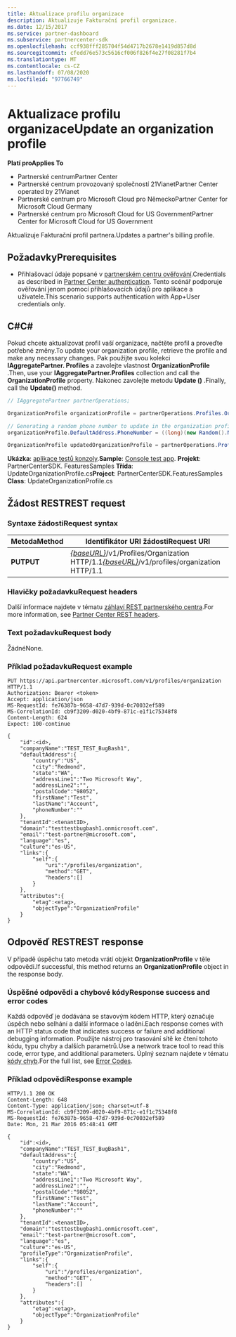 ```yaml
---
title: Aktualizace profilu organizace
description: Aktualizuje Fakturační profil organizace.
ms.date: 12/15/2017
ms.service: partner-dashboard
ms.subservice: partnercenter-sdk
ms.openlocfilehash: ccf938fff285704f54d4717b2678e1419d857d8d
ms.sourcegitcommit: cfedd76e573c5616cf006f826f4e27f08281f7b4
ms.translationtype: MT
ms.contentlocale: cs-CZ
ms.lasthandoff: 07/08/2020
ms.locfileid: "97766749"
---
```

# <a name="update-an-organization-profile"></a><span data-ttu-id="42873-103">Aktualizace profilu organizace</span><span class="sxs-lookup"><span data-stu-id="42873-103">Update an organization profile</span></span>

<span data-ttu-id="42873-104">**Platí pro**</span><span class="sxs-lookup"><span data-stu-id="42873-104">**Applies To**</span></span>

- <span data-ttu-id="42873-105">Partnerské centrum</span><span class="sxs-lookup"><span data-stu-id="42873-105">Partner Center</span></span>
- <span data-ttu-id="42873-106">Partnerské centrum provozovaný společností 21Vianet</span><span class="sxs-lookup"><span data-stu-id="42873-106">Partner Center operated by 21Vianet</span></span>
- <span data-ttu-id="42873-107">Partnerské centrum pro Microsoft Cloud pro Německo</span><span class="sxs-lookup"><span data-stu-id="42873-107">Partner Center for Microsoft Cloud Germany</span></span>
- <span data-ttu-id="42873-108">Partnerské centrum pro Microsoft Cloud for US Government</span><span class="sxs-lookup"><span data-stu-id="42873-108">Partner Center for Microsoft Cloud for US Government</span></span>

<span data-ttu-id="42873-109">Aktualizuje Fakturační profil partnera.</span><span class="sxs-lookup"><span data-stu-id="42873-109">Updates a partner's billing profile.</span></span>

## <a name="prerequisites"></a><span data-ttu-id="42873-110">Požadavky</span><span class="sxs-lookup"><span data-stu-id="42873-110">Prerequisites</span></span>

- <span data-ttu-id="42873-111">Přihlašovací údaje popsané v [partnerském centru ověřování](partner-center-authentication.md).</span><span class="sxs-lookup"><span data-stu-id="42873-111">Credentials as described in [Partner Center authentication](partner-center-authentication.md).</span></span> <span data-ttu-id="42873-112">Tento scénář podporuje ověřování jenom pomocí přihlašovacích údajů pro aplikace a uživatele.</span><span class="sxs-lookup"><span data-stu-id="42873-112">This scenario supports authentication with App+User credentials only.</span></span>

## <a name="c"></a><span data-ttu-id="42873-113">C\#</span><span class="sxs-lookup"><span data-stu-id="42873-113">C\#</span></span>

<span data-ttu-id="42873-114">Pokud chcete aktualizovat profil vaší organizace, načtěte profil a proveďte potřebné změny.</span><span class="sxs-lookup"><span data-stu-id="42873-114">To update your organization profile, retrieve the profile and make any necessary changes.</span></span> <span data-ttu-id="42873-115">Pak použijte svou kolekci **IAggregatePartner. Profiles** a zavolejte vlastnost **OrganizationProfile** .</span><span class="sxs-lookup"><span data-stu-id="42873-115">Then, use your **IAggregatePartner.Profiles** collection and call the **OrganizationProfile** property.</span></span> <span data-ttu-id="42873-116">Nakonec zavolejte metodu **Update ()** .</span><span class="sxs-lookup"><span data-stu-id="42873-116">Finally, call the **Update()** method.</span></span>

``` csharp
// IAggregatePartner partnerOperations;

OrganizationProfile organizationProfile = partnerOperations.Profiles.OrganizationProfile.Get();

// Generating a random phone number to update in the organization profile
organizationProfile.DefaultAddress.PhoneNumber = ((long)(new Random().NextDouble() * 9000000000) + 1000000000).ToString(CultureInfo.InvariantCulture);

OrganizationProfile updatedOrganizationProfile = partnerOperations.Profiles.OrganizationProfile.Update(organizationProfile);
```

<span data-ttu-id="42873-117">**Ukázka**: [aplikace testů konzoly](console-test-app.md).</span><span class="sxs-lookup"><span data-stu-id="42873-117">**Sample**: [Console test app](console-test-app.md).</span></span> <span data-ttu-id="42873-118">**Projekt**: PartnerCenterSDK. FeaturesSamples **Třída**: UpdateOrganizationProfile.cs</span><span class="sxs-lookup"><span data-stu-id="42873-118">**Project**: PartnerCenterSDK.FeaturesSamples **Class**: UpdateOrganizationProfile.cs</span></span>

## <a name="rest-request"></a><span data-ttu-id="42873-119">Žádost REST</span><span class="sxs-lookup"><span data-stu-id="42873-119">REST request</span></span>

### <a name="request-syntax"></a><span data-ttu-id="42873-120">Syntaxe žádosti</span><span class="sxs-lookup"><span data-stu-id="42873-120">Request syntax</span></span>

| <span data-ttu-id="42873-121">Metoda</span><span class="sxs-lookup"><span data-stu-id="42873-121">Method</span></span>  | <span data-ttu-id="42873-122">Identifikátor URI žádosti</span><span class="sxs-lookup"><span data-stu-id="42873-122">Request URI</span></span>                                                                   |
|---------|-------------------------------------------------------------------------------|
| <span data-ttu-id="42873-123">**PUT**</span><span class="sxs-lookup"><span data-stu-id="42873-123">**PUT**</span></span> | <span data-ttu-id="42873-124">[*{baseURL}*](partner-center-rest-urls.md)/v1/Profiles/Organization HTTP/1.1</span><span class="sxs-lookup"><span data-stu-id="42873-124">[*{baseURL}*](partner-center-rest-urls.md)/v1/profiles/organization HTTP/1.1</span></span> |

### <a name="request-headers"></a><span data-ttu-id="42873-125">Hlavičky požadavku</span><span class="sxs-lookup"><span data-stu-id="42873-125">Request headers</span></span>

<span data-ttu-id="42873-126">Další informace najdete v tématu [záhlaví REST partnerského centra](headers.md).</span><span class="sxs-lookup"><span data-stu-id="42873-126">For more information, see [Partner Center REST headers](headers.md).</span></span>

### <a name="request-body"></a><span data-ttu-id="42873-127">Text požadavku</span><span class="sxs-lookup"><span data-stu-id="42873-127">Request body</span></span>

<span data-ttu-id="42873-128">Žádné</span><span class="sxs-lookup"><span data-stu-id="42873-128">None.</span></span>

### <a name="request-example"></a><span data-ttu-id="42873-129">Příklad požadavku</span><span class="sxs-lookup"><span data-stu-id="42873-129">Request example</span></span>

```http
PUT https://api.partnercenter.microsoft.com/v1/profiles/organization HTTP/1.1
Authorization: Bearer <token>
Accept: application/json
MS-RequestId: fe76387b-9658-47d7-939d-0c70032ef589
MS-CorrelationId: cb9f3209-d020-4bf9-871c-e1f1c75348f8
Content-Length: 624
Expect: 100-continue

{
    "id":<id>,
    "companyName":"TEST_TEST_BugBash1",
    "defaultAddress":{
        "country":"US",
        "city":"Redmond",
        "state":"WA",
        "addressLine1":"Two Microsoft Way",
        "addressLine2":"",
        "postalCode":"98052",
        "firstName":"Test",
        "lastName":"Account",
        "phoneNumber":""
    },
    "tenantId":<tenantID>,
    "domain":"testtestbugbash1.onmicrosoft.com",
    "email":"test-partner@microsoft.com",
    "language":"es",
    "culture":"es-US",
    "links":{
        "self":{
            "uri":"/profiles/organization",
            "method":"GET",
            "headers":[]
        }
    },
    "attributes":{
        "etag":<etag>,
        "objectType":"OrganizationProfile"
    }
}
```

## <a name="rest-response"></a><span data-ttu-id="42873-130">Odpověď REST</span><span class="sxs-lookup"><span data-stu-id="42873-130">REST response</span></span>

<span data-ttu-id="42873-131">V případě úspěchu tato metoda vrátí objekt **OrganizationProfile** v těle odpovědi.</span><span class="sxs-lookup"><span data-stu-id="42873-131">If successful, this method returns an **OrganizationProfile** object in the response body.</span></span>

### <a name="response-success-and-error-codes"></a><span data-ttu-id="42873-132">Úspěšné odpovědi a chybové kódy</span><span class="sxs-lookup"><span data-stu-id="42873-132">Response success and error codes</span></span>

<span data-ttu-id="42873-133">Každá odpověď je dodávána se stavovým kódem HTTP, který označuje úspěch nebo selhání a další informace o ladění.</span><span class="sxs-lookup"><span data-stu-id="42873-133">Each response comes with an HTTP status code that indicates success or failure and additional debugging information.</span></span> <span data-ttu-id="42873-134">Použijte nástroj pro trasování sítě ke čtení tohoto kódu, typu chyby a dalších parametrů.</span><span class="sxs-lookup"><span data-stu-id="42873-134">Use a network trace tool to read this code, error type, and additional parameters.</span></span> <span data-ttu-id="42873-135">Úplný seznam najdete v tématu [kódy chyb](error-codes.md).</span><span class="sxs-lookup"><span data-stu-id="42873-135">For the full list, see [Error Codes](error-codes.md).</span></span>

### <a name="response-example"></a><span data-ttu-id="42873-136">Příklad odpovědi</span><span class="sxs-lookup"><span data-stu-id="42873-136">Response example</span></span>

```http
HTTP/1.1 200 OK
Content-Length: 648
Content-Type: application/json; charset=utf-8
MS-CorrelationId: cb9f3209-d020-4bf9-871c-e1f1c75348f8
MS-RequestId: fe76387b-9658-47d7-939d-0c70032ef589
Date: Mon, 21 Mar 2016 05:48:41 GMT

{
    "id":<id>,
    "companyName":"TEST_TEST_BugBash1",
    "defaultAddress":{
        "country":"US",
        "city":"Redmond",
        "state":"WA",
        "addressLine1":"Two Microsoft Way",
        "addressLine2":"",
        "postalCode":"98052",
        "firstName":"Test",
        "lastName":"Account",
        "phoneNumber":""
    },
    "tenantId":<tenantID>,
    "domain":"testtestbugbash1.onmicrosoft.com",
    "email":"test-partner@microsoft.com",
    "language":"es",
    "culture":"es-US",
    "profileType":"OrganizationProfile",
    "links":{
        "self":{
            "uri":"/profiles/organization",
            "method":"GET",
            "headers":[]
        }
    },
    "attributes":{
        "etag":<etag>,
        "objectType":"OrganizationProfile"
    }
}
```
